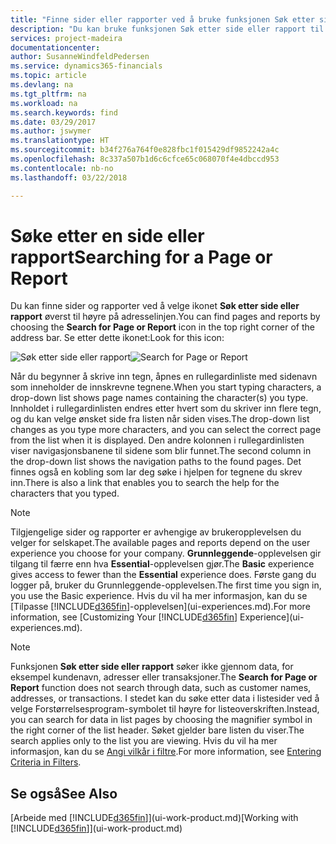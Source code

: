 ```yaml
---
title: "Finne sider eller rapporter ved å bruke funksjonen Søk etter side eller rapport | Microsoft-dokumentasjon"
description: "Du kan bruke funksjonen Søk etter side eller rapport til å finne sider og rapporter i Finance and Operations, Business edition."
services: project-madeira
documentationcenter: 
author: SusanneWindfeldPedersen
ms.service: dynamics365-financials
ms.topic: article
ms.devlang: na
ms.tgt_pltfrm: na
ms.workload: na
ms.search.keywords: find
ms.date: 03/29/2017
ms.author: jswymer
ms.translationtype: HT
ms.sourcegitcommit: b34f276a764f0e828fbc1f015429df9852242a4c
ms.openlocfilehash: 8c337a507b1d6c6cfce65c068070f4e4dbccd953
ms.contentlocale: nb-no
ms.lasthandoff: 03/22/2018

---
```

# <a name="searching-for-a-page-or-report"></a><span data-ttu-id="96d2a-103">Søke etter en side eller rapport</span><span class="sxs-lookup"><span data-stu-id="96d2a-103">Searching for a Page or Report</span></span>
<span data-ttu-id="96d2a-104">Du kan finne sider og rapporter ved å velge ikonet **Søk etter side eller rapport** øverst til høyre på adresselinjen.</span><span class="sxs-lookup"><span data-stu-id="96d2a-104">You can find pages and reports by choosing the **Search for Page or Report** icon in the top right corner of the address bar.</span></span> <span data-ttu-id="96d2a-105">Se etter dette ikonet:</span><span class="sxs-lookup"><span data-stu-id="96d2a-105">Look for this icon:</span></span>

<span data-ttu-id="96d2a-106">![Søk etter side eller rapport](media/ui-search/search.png "Søk etter side eller rapport")</span><span class="sxs-lookup"><span data-stu-id="96d2a-106">![Search for Page or Report](media/ui-search/search.png "Search for Page or Report")</span></span>

<span data-ttu-id="96d2a-107">Når du begynner å skrive inn tegn, åpnes en rullegardinliste med sidenavn som inneholder de innskrevne tegnene.</span><span class="sxs-lookup"><span data-stu-id="96d2a-107">When you start typing characters, a drop-down list shows page names containing the character(s) you type.</span></span> <span data-ttu-id="96d2a-108">Innholdet i rullegardinlisten endres etter hvert som du skriver inn flere tegn, og du kan velge ønsket side fra listen når siden vises.</span><span class="sxs-lookup"><span data-stu-id="96d2a-108">The drop-down list changes as you type more characters, and you can select the correct page from the list when it is displayed.</span></span> <span data-ttu-id="96d2a-109">Den andre kolonnen i rullegardinlisten viser navigasjonsbanene til sidene som blir funnet.</span><span class="sxs-lookup"><span data-stu-id="96d2a-109">The second column in the drop-down list shows the navigation paths to the found pages.</span></span> <span data-ttu-id="96d2a-110">Det finnes også en kobling som lar deg søke i hjelpen for tegnene du skrev inn.</span><span class="sxs-lookup"><span data-stu-id="96d2a-110">There is also a link that enables you to search the help for the characters that you typed.</span></span>

> [!NOTE]  
>   <span data-ttu-id="96d2a-111">Tilgjengelige sider og rapporter er avhengige av brukeropplevelsen du velger for selskapet.</span><span class="sxs-lookup"><span data-stu-id="96d2a-111">The available pages and reports depend on the user experience you choose for your company.</span></span> <span data-ttu-id="96d2a-112">**Grunnleggende**-opplevelsen gir tilgang til færre enn hva **Essential**-opplevelsen gjør.</span><span class="sxs-lookup"><span data-stu-id="96d2a-112">The **Basic** experience gives access to fewer than the **Essential** experience does.</span></span> <span data-ttu-id="96d2a-113">Første gang du logger på, bruker du Grunnleggende-opplevelsen.</span><span class="sxs-lookup"><span data-stu-id="96d2a-113">The first time you sign in, you use the Basic experience.</span></span> <span data-ttu-id="96d2a-114">Hvis du vil ha mer informasjon, kan du se [Tilpasse [!INCLUDE[d365fin](includes/d365fin_md.md)]-opplevelsen](ui-experiences.md).</span><span class="sxs-lookup"><span data-stu-id="96d2a-114">For more information, see [Customizing Your  [!INCLUDE[d365fin](includes/d365fin_md.md)] Experience](ui-experiences.md).</span></span>

> [!NOTE]  
>   <span data-ttu-id="96d2a-115">Funksjonen **Søk etter side eller rapport** søker ikke gjennom data, for eksempel kundenavn, adresser eller transaksjoner.</span><span class="sxs-lookup"><span data-stu-id="96d2a-115">The **Search for Page or Report** function does not search through data, such as customer names, addresses, or transactions.</span></span> <span data-ttu-id="96d2a-116">I stedet kan du søke etter data i listesider ved å velge Forstørrelsesprogram-symbolet til høyre for listeoverskriften.</span><span class="sxs-lookup"><span data-stu-id="96d2a-116">Instead, you can search for data in list pages by choosing the magnifier symbol in the right corner of the list header.</span></span> <span data-ttu-id="96d2a-117">Søket gjelder bare listen du viser.</span><span class="sxs-lookup"><span data-stu-id="96d2a-117">The search applies only to the list you are viewing.</span></span> <span data-ttu-id="96d2a-118">Hvis du vil ha mer informasjon, kan du se [Angi vilkår i filtre](ui-enter-criteria-filters.md).</span><span class="sxs-lookup"><span data-stu-id="96d2a-118">For more information, see [Entering Criteria in Filters](ui-enter-criteria-filters.md).</span></span>

## <a name="see-also"></a><span data-ttu-id="96d2a-119">Se også</span><span class="sxs-lookup"><span data-stu-id="96d2a-119">See Also</span></span>
<span data-ttu-id="96d2a-120">[Arbeide med [!INCLUDE[d365fin](includes/d365fin_md.md)]](ui-work-product.md)</span><span class="sxs-lookup"><span data-stu-id="96d2a-120">[Working with [!INCLUDE[d365fin](includes/d365fin_md.md)]](ui-work-product.md)</span></span>

